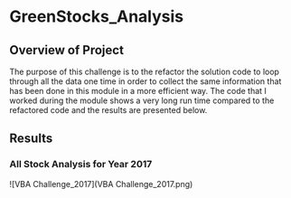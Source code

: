 # GreenStocks_Analysis
## Overview of Project
The purpose of this challenge is to the refactor the solution code to loop through all the data one time in order to collect the same information that has been done in this module in a more efficient way. The code that I worked during the module shows a very long run time compared to the refactored code and the results are presented below. 
## Results 
### All Stock Analysis for Year 2017
![VBA Challenge_2017](VBA Challenge_2017.png)



